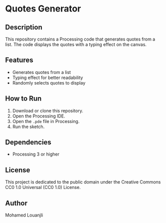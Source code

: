 # Quotes Generator

## Description
This repository contains a Processing code that generates quotes from a list. The code displays the quotes with a typing effect on the canvas.

## Features
- Generates quotes from a list
- Typing effect for better readability
- Randomly selects quotes to display

## How to Run
1. Download or clone this repository.
2. Open the Processing IDE.
3. Open the `.pde` file in Processing.
4. Run the sketch.

## Dependencies
- Processing 3 or higher

## License
This project is dedicated to the public domain under the Creative Commons CC0 1.0 Universal (CC0 1.0) License.

## Author
Mohamed Louanjli
